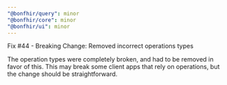 ```yaml
---
"@bonfhir/query": minor
"@bonfhir/core": minor
"@bonfhir/ui": minor
---
```


Fix #44 - Breaking Change: Removed incorrect operations types

The operation types were completely broken, and had to be removed in favor of this.
This may break some client apps that rely on operations, but the change should be straightforward.
